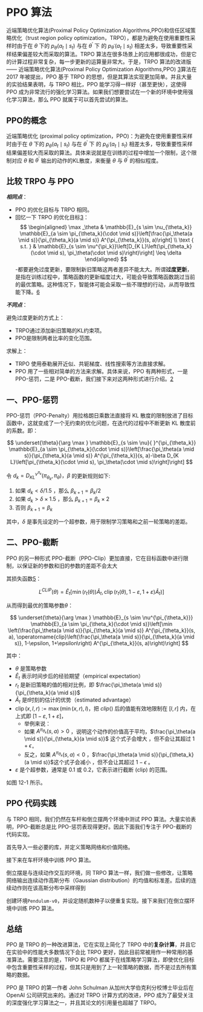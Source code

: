 

<!--
 * @version:
 * @Author:  StevenJokess（蔡舒起） https://github.com/StevenJokess
 * @Date: 2023-02-25 23:21:39
 * @LastEditors:  StevenJokess（蔡舒起） https://github.com/StevenJokess
 * @LastEditTime: 2023-03-16 16:55:50
 * @Description:
 * @Help me: 如有帮助，请赞助，失业3年了。![支付宝收款码](https://github.com/StevenJokess/d2rl/blob/master/img/%E6%94%B6.jpg)
 * @TODO::
 * @Reference:
-->
# PPO 算法

近端策略优化算法(Proximal Policy Optimization Algorithms,PPO)和信任区域策略优化（trust region policy optimization，TRPO），都是为避免在使用重要性采样时由于在 $\theta$ 下的 $p_\theta\left(a_t \mid s_t\right)$ 与在 $\theta^{\prime}$ 下 的 $p_{\theta^{\prime}}\left(a_t \mid s_t\right)$ 相差太多，导致重要性采样结果偏差较大而采取的算法。TRPO 算法在很多场景上的应用都很成功，但是它的计算过程非常复杂，每一步更新的运算量非常大。于是，TRPO 算法的改进版—— 近端策略优化算法(Proximal Policy Optimization Algorithms,PPO) [3]算法在 2017 年被提出，PPO 基于 TRPO 的思想，但是其算法实现更加简单。并且大量的实验结果表明，与 TRPO 相比，PPO 能学习得一样好（甚至更快），这使得 PPO 成为非常流行的强化学习算法。如果我们想要尝试在一个新的环境中使用强化学习算法，那么 PPO 就属于可以首先尝试的算法。

## PPO的概念

近端策略优化 (proximal policy optimization，PPO)：为避免在使用重要性采样时由于在 $\theta$ 下的 $p_\theta\left(a_t \mid s_t\right)$ 与在 $\theta^{\prime}$ 下 的 $p_{\theta^{\prime}}\left(a_t \mid s_t\right)$ 相差太多，导致重要性采样结果偏差较大而采取的算法。具体来说就是在训练的过程中增加一个限制，这个限制对应 $\theta$ 和 $\theta^{\prime}$ 输出的动作的KL散度，来衡量 $\theta$ 与 $\theta^{\prime}$ 的相似程度。

## 比较 TRPO 与 PPO

***相同点***：

- PPO 的优化目标与 TRPO 相同。
- 回忆一下 TRPO 的优化目标[3]：
$$
\begin{aligned}
\max _\theta & \mathbb{E}_{s \sim \nu_{\theta_k}} \mathbb{E}_{a \sim \pi_{\theta_k}(\cdot \mid s)}\left[\frac{\pi_\theta(a \mid s)}{\pi_{\theta_k}(a \mid s)} A^{\pi_{\theta_k}}(s, a)\right] \\
\text { s.t. } & \mathbb{E}_{s \sim \nu^{\pi_k}}\left[D_{K L}\left(\pi_{\theta_k}(\cdot \mid s), \pi_\theta(\cdot \mid s)\right)\right] \leq \delta
\end{aligned}
$$
-都要避免过度更新，要限制新旧策略这两者差异不能太大。所谓**过度更新**，是指在训练过程中，策略函数的更新幅度过大，可能会导致策略函数跳过当前的最优策略。这种情况下，智能体可能会采取一些不理想的行动，从而导致性能下降。[6]

***不同点***：

避免过度更新的方式上：

- TRPO通过添加新旧策略的KL约束项。
- PPO是限制两者比率的变化范围。

求解上：

- TRPO 使用泰勒展开近似、共轭梯度、线性搜索等方法直接求解。
- PPO 用了一些相对简单的方法来求解。具体来说，PPO 有两种形式，一是 PPO-惩罚，二是 PPO-截断，我们接下来对这两种形式进行介绍。[2]

## 一、PPO-惩罚

PPO-惩罚（PPO-Penalty）用拉格朗日乘数法直接将 KL 散度的限制放进了目标函数中，这就变成了一个无约束的优化问题，在迭代的过程中不断更新 KL 散度前的系数。即：

$$
\underset{\theta}{\arg \max } \mathbb{E}_{s \sim \nu}{ }^{\pi_{\theta_k}} \mathbb{E}_{a \sim \pi_{\theta_k}(\cdot \mid s)}\left[\frac{\pi_\theta(a \mid s)}{\pi_{\theta_k}(a \mid s)} A^{\pi_{\theta_k}}(s, a)-\beta D_{K L}\left[\pi_{\theta_k}(\cdot \mid s), \pi_\theta(\cdot \mid s)\right]\right]
$$

令 $d_k=D_{K L}^{\nu^{\pi_k}}\left(\pi_{\theta_k}, \pi_\theta\right) ， \beta$ 的更新规则如下:

1. 如果 $d_k<\delta / 1.5$ ，那么 $\beta_{k+1} = \beta_k / 2$
2. 如果 $d_k>\delta \times 1.5$ ，那么 $\beta_{k+1} = \beta_k \times 2$
3. 否则 $\beta_{k+1} = \beta_k$

其中，$\delta$ 是事先设定的一个超参数，用于限制学习策略和之前一轮策略的差距。

## 二、PPO-截断

PPO 的另一种形式 PPO-截断（PPO-Clip）更加直接，它在目标函数中进行限制，以保证新的参数和旧的参数的差距不会太大

其损失函数[5]：

$$
\left.L^{C L I P}(\theta)=\hat{E}_t\left[\min \left(r_t(\theta)\right) \hat{A}_t, \operatorname{clip}\left(r_t(\theta), 1-\varepsilon, 1+\varepsilon\right) \hat{A}_t\right)\right]
$$

从而得到最优的策略参数$\theta$：

$$
\underset{\theta}{\arg \max } \mathbb{E}_{s \sim \nu^{\pi_{\theta_k}}} \mathbb{E}_{a \sim \pi_{\theta_k}(\cdot \mid s)}\left[\min \left(\frac{\pi_\theta(a \mid s)}{\pi_{\theta_k}(a \mid s)} A^{\pi_{\theta_k}}(s, a), \operatorname{clip}\left(\frac{\pi_\theta(a \mid s)}{\pi_{\theta_k}(a \mid s)}, 1-\epsilon, 1+\epsilon\right) A^{\pi_{\theta_k}}(s, a)\right)\right]
$$

其中：
- $\theta$ 是策略参数
- $\hat{E}_t$ 表示时间步后的经验期望（empirical expectation）
- $r_t$ 是新旧策略的值的相对比例，即 $\frac{\pi_\theta(a \mid s)}{\pi_{\theta_k}(a \mid s)}$
- $\hat{A}_t$ 是$t$时刻的估计的优势（estimated advantage）
- $\operatorname{clip}(x, l, r):=\max (\min (x, r), l)$，把 $clip()$ 后的值能有效地限制在 $[l, r]$ 内，在上式即 $[1 - \varepsilon, 1 + \varepsilon]$，
  -  举例来说：
  - 如果 $A^{\pi_{\theta_k}}(s, a)>0$ ，说明这个动作的价值高于平均，$\frac{\pi_\theta(a \mid s)}{\pi_{\theta_k}(a \mid s)}$ 这个式子会增大  ，但不会让其超过 $1+\epsilon_{\circ}$
  - 反之，如果 $A^{\pi_{\theta_k}}(s, a)<0$ ，$\frac{\pi_\theta(a \mid s)}{\pi_{\theta_k}(a \mid s)}$这个式子会减小  ，但不会让其超过 $1-\epsilon$ 。
- $\varepsilon$ 是个超参数，通常是 0.1 或 0.2，它表示进行截断 (clip) 的范围。





如图 12-1 所示。

## PPO 代码实践

与 TRPO 相同，我们仍然在车杆和倒立摆两个环境中测试 PPO 算法。大量实验表明，PPO-截断总是比 PPO-惩罚表现得更好。因此下面我们专注于 PPO-截断的代码实现。

首先导入一些必要的库，并定义策略网络和价值网络。


接下来在车杆环境中训练 PPO 算法。

倒立摆是与连续动作交互的环境，同 TRPO 算法一样，我们做一些修改，让策略网络输出连续动作高斯分布（Gaussian distribution）的均值和标准差。后续的连续动作则在该高斯分布中采样得到


创建环境`Pendulum-v0`，并设定随机数种子以便重复实现。接下来我们在倒立摆环境中训练 PPO 算法。

## 总结

PPO 是 TRPO 的一种改进算法，它在实现上简化了 TRPO 中的**复杂计算**，并且它在实验中的性能大多数情况下会比 TRPO 更好，因此目前常被用作一种常用的基准算法。需要注意的是，TRPO 和 PPO 都属于在线策略学习算法，即使优化目标中包含重要性采样的过程，但其只是用到了上一轮策略的数据，而不是过去所有策略的数据。

PPO 是 TRPO 的第一作者 John Schulman 从加州大学伯克利分校博士毕业后在 OpenAI 公司研究出来的。通过对 TRPO 计算方式的改进，PPO 成为了最受关注的深度强化学习算法之一，并且其论文的引用量也超越了 TRPO。






[1]: https://hrl.boyuai.com/chapter/2/ppo%E7%AE%97%E6%B3%95
[2]: https://www.cnblogs.com/kailugaji/p/15401383.html#_lab2_0_1
[3]: https://www.cnblogs.com/kailugaji/p/15396437.html
[4]: http://rail.eecs.berkeley.edu/deeprlcourse/static/slides/lec-5.pdf
[5]: https://openai.com/research/openai-baselines-ppo
[6]: https://chat.openai.com/chat/
